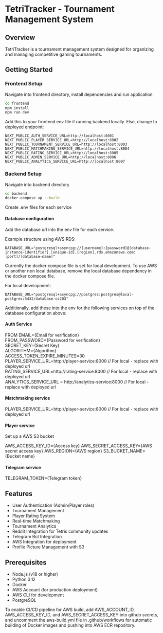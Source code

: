 # TetriTracker - Tournament Management System

## Overview  

TetriTracker is a tournament management system designed for organizing and managing competitive gaming tournaments.

## Getting Started  

### Frontend Setup

Navigate into frontend directory, install dependencies and run application

```bash
cd frontend
npm install
npm run dev
```

Add this to your frontend env file if running backend locally. Else, change to deployed endpoint:  

```
NEXT_PUBLIC_AUTH_SERVICE_URL=http://localhost:8001
NEXT_PUBLIC_PLAYER_SERVICE_URL=http://localhost:8002
NEXT_PUBLIC_TOURNAMENT_SERVICE_URL=http://localhost:8003
NEXT_PUBLIC_MATCHMAKING_SERVICE_URL=http://localhost:8004
NEXT_PUBLIC_RATING_SERVICE_URL=http://localhost:8005
NEXT_PUBLIC_ADMIN_SERVICE_URL=http://localhost:8006
NEXT_PUBLIC_ANALYTICS_SERVICE_URL=http://localhost:8007
```

### Backend Setup

Navigate into backend directory

```bash
cd backend
docker-compose up --build
```

Create .env files for each service

#### Database configuration

Add the database url into the env file for each service.

Example structure using AWS RDS:
```
DATABASE_URL="postgresql+asyncpg://[username]:[password]@[database-instance-identifier].[unique-id].[region].rds.amazonaws.com:[port]/[database-name]"
```

Currently the docker compose file is set for local development. To use AWS or another non local database, remove the local database dependency in the docker compose file.

For local development:
```
DATABASE_URL="postgresql+asyncpg://postgres:postgres@local-postgres:5432/database-cs203"
```

Additionally, add these into the env for the following services on top of the database configuration above:

#### Auth Service

FROM EMAIL={Email for verification}  
FROM_PASSWORD={Password for verification}  
SECRET_KEY={Secret Key}  
ALGORITHM={Algorithm}  
ACCESS_TOKEN_EXPIRE_MINUTES=30  
PLAYER_SERVICE_URL=http://player-service:8000 // For local - replace with deployed url  
RATING_SERVICE_URL=http://rating-service:8000 // For local - replace with deployed url  
ANALYTICS_SERVICE_URL = http://analytics-service:8000 // For local - replace with deployed url  


#### Matchmaking service

PLAYER_SERVICE_URL=http://player-service:8000 // For local - replace with deployed url  

#### Player service

Set up a AWS S3 bucket

AWS_ACCESS_KEY_ID={Access key}
AWS_SECRET_ACCESS_KEY={AWS secret access key}
AWS_REGION={AWS region}
S3_BUCKET_NAME={Bucket name}

#### Telegram service

TELEGRAM_TOKEN={Telegram token}

## Features

- User Authentication (Admin/Player roles)
- Tournament Management
- Player Rating System
- Real-time Matchmaking
- Tournament Analytics
- Reddit Integration for Tetris community updates
- Telegram Bot Integration
- AWS Integration for deployment
- Profile Picture Management with S3

## Prerequisites

- Node.js (v18 or higher)
- Python 3.12
- Docker
- AWS Account (for production deployment)
- AWS CLI for development
- PostgreSQL

To enable CI/CD pipeline for AWS build, add AWS_ACCOUNT_ID, AWS_ACCESS_KEY_ID, and AWS_SECRET_ACCESS_KEY into github secrets, and uncomment the aws-build.yml file in .github/workflows for automatic building of Docker images and pushing into AWS ECR repository.  